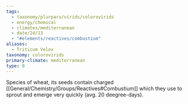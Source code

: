 ```yaml
---
tags:
  - taxonomy/plurpars/virids/colorovirids
  - energy/chemical
  - climates/mediterranean
  - date/24/13
  - "#elements/reactives/combustium"
aliases:
  - Triticum Velox
taxonomy: colorovirids
primary-climate: mediterranean
type: 0
---
```

Species of wheat, its seeds contain charged [[General/Chemistry/Groups/Reactives#Combustium]] which they use to sprout and emerge very quickly (avg. 20 deegree-days). 